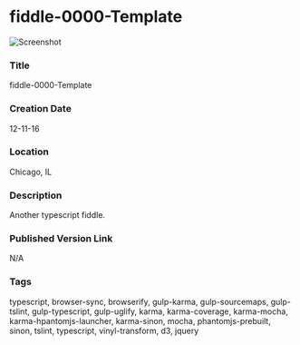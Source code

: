 fiddle-0000-Template
======

![Screenshot](screenshot.png)


### Title

fiddle-0000-Template


### Creation Date

12-11-16


### Location

Chicago, IL


### Description

Another typescript fiddle.


### Published Version Link

N/A


### Tags

typescript, browser-sync, browserify, gulp-karma, gulp-sourcemaps, gulp-tslint, gulp-typescript, gulp-uglify, karma, karma-coverage, karma-mocha, karma-hpantomjs-launcher, karma-sinon, mocha, phantomjs-prebuilt, sinon, tslint, typescript, vinyl-transform, d3, jquery
